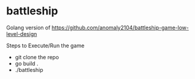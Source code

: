 # battleship

Golang version of https://github.com/anomaly2104/battleship-game-low-level-design


Steps to Execute/Run the game
* git clone the repo
* go build .
* ./battleship
